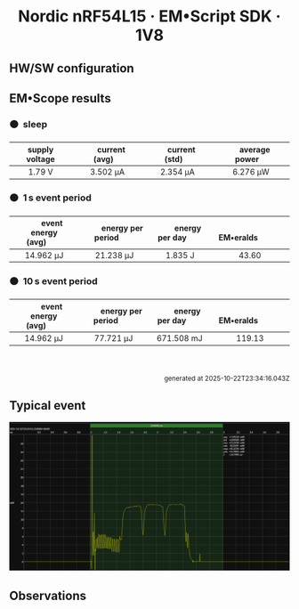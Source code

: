 
<h1 align="center">Nordic nRF54L15 · EM&bull;Script SDK · 1V8</h1>

## HW/SW configuration

## EM&bull;Scope results

<!-- @emscope-pack:start -->


### 🟠&ensp;sleep

| supply voltage | &emsp;current (avg)&emsp; | &emsp;current (std)&emsp; | &emsp;average power&emsp;
|:---:|:---:|:---:|:---:|
| 1.79 V |   3.502 µA |   2.354 µA |   6.276 µW |

### 🟠&ensp;1&thinsp;s event period

| &emsp;&emsp;event energy (avg)&emsp;&emsp; | &emsp;&emsp;energy per period&emsp;&emsp; | &emsp;&emsp;energy per day&emsp;&emsp; | &emsp;&emsp;&emsp;**EM&bull;eralds**&emsp;&emsp;&emsp;
|:---:|:---:|:---:|:---:|
|  14.962 µJ |  21.238 µJ |   1.835 J | 43.60 |

### 🟠&ensp;10&thinsp;s event period

| &emsp;&emsp;event energy (avg)&emsp;&emsp; | &emsp;&emsp;energy per period&emsp;&emsp; | &emsp;&emsp;energy per day&emsp;&emsp; | &emsp;&emsp;&emsp;**EM&bull;eralds**&emsp;&emsp;&emsp;
|:---:|:---:|:---:|:---:|
|  14.962 µJ |  77.721 µJ | 671.508 mJ | 119.13 |

<br>
<p align="right"><sub>generated at 2025-10-22T23:34:16.043Z</sub></p>
    

<!-- @emscope-pack:end -->

## Typical event

<p align="center">
    <img src="event-C.png" alt="Event" width="900">
</p>

## Observations

